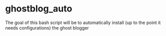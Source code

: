 # ghostblog_auto
The goal of this bash script will be to automatically install (up to the point it needs configurations) the ghost blogger 
